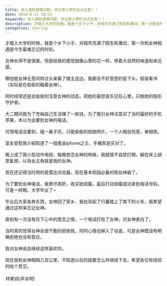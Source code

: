 ```yaml
---
title: 本人遇到感情问题，求过来人帮忙出点主意！！
date: 2014-6-11 18:53
keywords: 本人遇到感情问题，求过来人帮忙出点主意！！
description: 才踏入大学的时候，我是个乡下小子，对城市充满了陌生和激动，第一次和女神相遇是今生最难忘记的时刻，女神长得不是很美，但是给我的感觉就像山里的花一样，带着大自然的味道和亲近感。哪怕是女神无意间转过头来看了楼主这边，我都会不好意思的低下头，假装看书（实际是在偷偷的瞄着女神）。同时经常还是会偷偷的注意女神的动态，把她的喜怒哀乐记在心里，只做她的隐形守护者。大二期间我为了充裕自己生活赚了一些钱，为了吸引女神注意买了当时最好的手机苹果，本以为会要到女神的电话，可惜电话没要到，碰一鼻子灰，只能偷偷的拍她照片，一个人暗自伤感，单相思。室友安慰我介紹知道了一個產品iphone之王，手機真是买对了。晚上成了我小型动作电视，每晚想念女神的時候，我就情不自禁打開，躺在床上胡思亂想，以為女主角就是我的女神。现在还记得当时用的是雷达浏览器，现在基本校园必备的屌丝神器了。为了要到女神电话，我费尽周折，收买她闺蜜。最后打动闺蜜成功拿到电话号码，可是一转眼。大学毕业了~毕业后大家各奔东西，女神回了家乡，我也背起了行囊踏上了南下的火车，我希望通过这样来忘记女神。直到有一次没有压下心中的思念之情，一个电话打给了女神，对女神表白了，当时真的觉得女神会很干脆的拒绝我，同时心情也掉入了谷底，可是女神既没有明确拒绝也没有答应，我对女神说会继续这样喜欢你。现在我和女神相隔几百公里，不知道以后的路要怎么样继续下去，希望各位有经验的给个意见。
categories: sharing
---
```

<td class="t_f" id="postmessage_116633">

才踏入大学的时候，我是个乡下小子，对城市充满了陌生和激动，第一次和女神相遇是今生最难忘记的时刻，<br/>
<br/>
女神长得不是很美，但是给我的感觉就像山里的花一样，带着大自然的味道和亲近感。<br/>
<br/>
哪怕是女神无意间转过头来看了楼主这边，我都会不好意思的低下头，假装看书（实际是在偷偷的瞄着女神）。<br/>
<br/>
同时经常还是会偷偷的注意女神的动态，把她的喜怒哀乐记在心里，只做她的隐形守护者。<br/>
<br/>
大二期间我为了充裕自己生活赚了一些钱，为了吸引女神注意买了当时最好的手机苹果，本以为会要到女神的电话，<br/>
<br/>
可惜电话没要到，碰一鼻子灰，只能偷偷的拍她照片，一个人暗自伤感，单相思。<br/>
<br/>
室友安慰我介紹知道了一個產品iphone之王，手機真是买对了。<br/>
<br/>
晚上成了我小型动作电视，每晚想念女神的時候，我就情不自禁打開，躺在床上胡思亂想，以為女主角就是我的女神。<br/>
<br/>
现在还记得当时用的是雷达浏览器，现在基本校园必备的屌丝神器了。<br/>
<br/>
为了要到女神电话，我费尽周折，收买她闺蜜。最后打动闺蜜成功拿到电话号码，可是一转眼。大学毕业了~<br/>
<br/>
毕业后大家各奔东西，女神回了家乡，我也背起了行囊踏上了南下的火车，我希望通过这样来忘记女神。<br/>
<br/>
直到有一次没有压下心中的思念之情，一个电话打给了女神，对女神表白了，<br/>
<br/>
当时真的觉得女神会很干脆的拒绝我，同时心情也掉入了谷底，可是女神既没有明确拒绝也没有答应，<br/>
<br/>
我对女神说会继续这样喜欢你。<br/>
<br/>
现在我和女神相隔几百公里，不知道以后的路要怎么样继续下去，希望各位有经验的给个意见。</td>
###### 转载自[菲龙网]